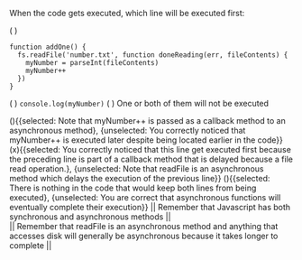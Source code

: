 

When the code gets executed, which line will be executed first:

( )
```
function addOne() {
  fs.readFile('number.txt', function doneReading(err, fileContents) {
    myNumber = parseInt(fileContents)
    myNumber++
  })
}
```
( ) `console.log(myNumber)`
( ) One or both of them will not be executed

(){{selected: Note that myNumber++ is passed as a callback method to an asynchronous method}, {unselected: You correctly noticed that myNumber++ is executed later despite being located earlier in the code}}  
(x){{selected: You correctly noticed that this line get executed first because the preceding line is part of a callback method that is delayed because a file read operation.}, {unselected: Note that readFile is an asynchronous method which delays the execution of the previous line}}
(){{selected: There is nothing in the code that would keep both lines from being executed}, {unselected: You are correct that asynchronous functions will eventually complete their execution}}
|| Remember that Javascript has both synchronous and asynchronous methods ||  
|| Remember that readFile is an asynchronous method and anything that accesses disk will generally be asynchronous because it takes longer to complete ||

